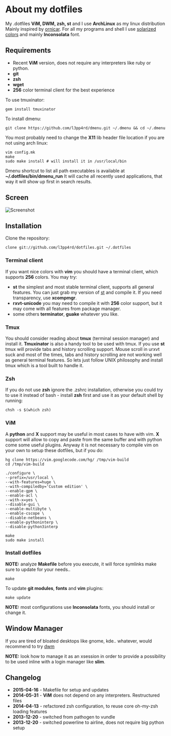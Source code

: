 # About my dotfiles

My .dotfiles **ViM, DWM, zsh, st** and I use **ArchLinux** as my linux distribution
Mainly inspired by [ornicar](https://github.com/ornicar/dotfiles). For all my programs and shell I use [solarized
colors](http://ethanschoonover.com/solarized) and mainly **Inconsolata** font.

## Requirements

- Recent **ViM** version, does not require any interpreters like ruby or python.
- **git**
- **zsh**
- **wget**
- **256** color terminal client for the best experience

To use tmuxinator:

    gem install tmuxinator

To install dmenu:

    git clone https://github.com/l3pp4rd/dmenu.git ~/.dmenu && cd ~/.dmenu

You most probably need to change the **X11** lib header file location if you are not using arch linux:

    vim config.mk
    make
    sudo make install # will install it in /usr/local/bin

Dmenu shortcut to list all path executables is available at **~/.dotfiles/bin/dmenu_run**
It will cache all recently used applications, that way it will show up first in search results.

## Screen

![Screenshot](https://raw.github.com/l3pp4rd/dotfiles/master/screen.png)

## Installation

Clone the repository:

    clone git://github.com/l3pp4rd/dotfiles.git ~/.dotfiles

### Terminal client

If you want nice colors with **vim** you should have a terminal client, which supports **256** colors. You may try:

- **st** the simplest and most stable terminal client, supports all general features. You can just grab my version of
[st](https://github.com/l3pp4rd/st) and compile it. If you need transparency, use **xcompmgr**.
- **rxvt-unicode** you may need to compile it with **256** color support, but it may come with all features from package
manager.
- some others **terminator**, **guake** whatever you like.

### Tmux

You should consider reading about **tmux** (terminal session manager) and install it. **Tmuxinator** is also a
handy tool to be used with tmux. If you use **st** tmux will provide tabs and history scrolling support.
Mouse scroll in urxvt suck and most of the times, tabs and history scrolling are not working well as general
terminal features. So lets just follow UNIX philosophy and install tmux which is a tool built to handle it.

### Zsh

If you do not use **zsh** ignore the .zshrc installation, otherwise you could try to use it instead
of bash - install **zsh** first and use it as your default shell by running:

    chsh -s $(which zsh)

### ViM

A **python** and **X** support may be useful in most cases to have with vim. **X** support will allow to copy and paste
from the same buffer and with python come some useful plugins. Anyway it is not necessary to compile vim on your own to
setup these dotfiles, but if you do:

```
hg clone https://vim.googlecode.com/hg/ /tmp/vim-build
cd /tmp/vim-build

./configure \
--prefix=/usr/local \
--with-features=huge \
--with-compiledby='Custom edition' \
--enable-gpm \
--enable-acl \
--with-x=yes \
--disable-gui \
--enable-multibyte \
--enable-cscope \
--disable-netbeans \
--enable-pythoninterp \
--disable-python3interp

make
sudo make install
```

### Install dotfiles

**NOTE:** analyze **Makefile** before you execute, it will force symlinks make sure to update for your needs..

    make

To update **git modules**, **fonts** and **vim** plugins:

    make update

**NOTE:** most configurations use **Inconsolata** fonts, you should install or change it.

## Window Manager

If you are tired of bloated desktops like gnome, kde.. whatever, would recommend to try [dwm](http://dwm.suckless.org/)

**NOTE:** look how to manage it as an xsession in order to provide a possibility to be used inline
with a login manager like **slim**.

## Changelog

- **2015-04-16** - Makefile for setup and updates
- **2014-05-31** - **ViM** does not depend on any interpreters. Restructured files
- **2014-04-13** - refactored zsh configuration, to reuse core oh-my-zsh loading features
- **2013-12-20** - switched from pathogen to vundle
- **2013-12-20** - switched powerline to airline, does not require big python setup

